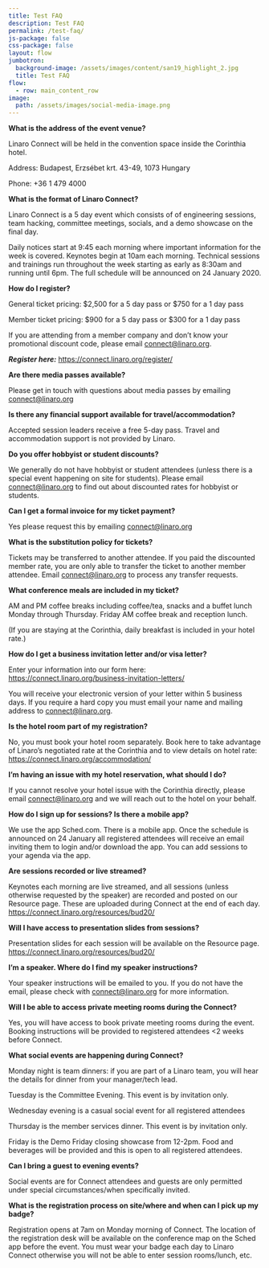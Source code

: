 ```yaml
---
title: Test FAQ
description: Test FAQ
permalink: /test-faq/
js-package: false
css-package: false
layout: flow
jumbotron:
  background-image: /assets/images/content/san19_highlight_2.jpg
  title: Test FAQ
flow:
  - row: main_content_row
image:
  path: /assets/images/social-media-image.png
---
```

**What is the address of the event venue?**

Linaro Connect will be held in the convention space inside the Corinthia hotel. 

Address: Budapest, Erzsébet krt. 43-49, 1073 Hungary

Phone: +36 1 479 4000

**What is the format of Linaro Connect?**

Linaro Connect is a 5 day event which consists of of engineering sessions, team hacking, committee meetings, socials, and a demo showcase on the final day. 

Daily notices start at 9:45 each morning where important information for the week is covered. Keynotes begin at 10am each morning. Technical sessions and trainings run throughout the week starting as early as 8:30am and running until 6pm. The full schedule will be announced on 24 January 2020. 

**How do I register?** 

General ticket pricing: $2,500 for a 5 day pass or $750 for a 1 day pass

Member ticket pricing: $900 for a 5 day pass or $300 for a 1 day pass

If you are attending from a member company and don’t know your promotional discount code, please email connect@linaro.org. 

**_Register here:_** https://connect.linaro.org/register/ 

**Are there media passes available?**

Please get in touch with questions about media passes by emailing connect@linaro.org 

**Is there any financial support available for travel/accommodation?**

Accepted session leaders receive a free 5-day pass. Travel and accommodation support is not provided by Linaro.

**Do you offer hobbyist or student discounts?**

We generally do not have hobbyist or student attendees (unless there is a special event happening on site for students). Please email connect@linaro.org to find out about discounted rates for hobbyist or students.

**Can I get a formal invoice for my ticket payment?**

Yes please request this by emailing connect@linaro.org 

**What is the substitution policy for tickets?**

Tickets may be transferred to another attendee. If you paid the discounted member rate, you are only able to transfer the ticket to another member attendee. Email connect@linaro.org to process any transfer requests. 

**What conference meals are included in my ticket?**

AM and PM coffee breaks including coffee/tea, snacks and a buffet lunch Monday through Thursday. Friday AM coffee break and reception lunch. 

(If you are staying at the Corinthia, daily breakfast is included in your hotel rate.)

**How do I get a business invitation letter and/or visa letter?**

Enter your information into our form here: https://connect.linaro.org/business-invitation-letters/ 

You will receive your electronic version of your letter within 5 business days. If you require a hard copy you must email your name and mailing address to connect@linaro.org. 

**Is the hotel room part of my registration?**

No, you must book your hotel room separately. Book here to take advantage of Linaro’s negotiated rate at the Corinthia and to view details on hotel rate: https://connect.linaro.org/accommodation/ 

**I’m having an issue with my hotel reservation, what should I do?**

If you cannot resolve your hotel issue with the Corinthia directly, please email connect@linaro.org and we will reach out to the hotel on your behalf. 

**How do I sign up for sessions? Is there a mobile app?**

We use the app Sched.com. There is a mobile app. Once the schedule is announced on 24 January all registered attendees will receive an email inviting them to login and/or download the app. You can add sessions to your agenda via the app.

**Are sessions recorded or live streamed?**

Keynotes each morning are live streamed, and all sessions (unless otherwise requested by the speaker) are recorded and posted on our Resource page. These are uploaded during Connect at the end of each day. https://connect.linaro.org/resources/bud20/

**Will I have access to presentation slides from sessions?**

Presentation slides for each session will be available on the Resource page. https://connect.linaro.org/resources/bud20/

**I’m a speaker. Where do I find my speaker instructions?**

Your speaker instructions will be emailed to you. If you do not have the email, please check with connect@linaro.org for more information. 

**Will I be able to access private meeting rooms during the Connect?**

Yes, you will have access to book private meeting rooms during the event. Booking instructions will be provided to registered attendees <2 weeks before Connect. 

**What social events are happening during Connect?**

Monday night is team dinners: if you are part of a Linaro team, you will hear the details for dinner from your manager/tech lead. 

Tuesday is the Committee Evening. This event is by invitation only. 

Wednesday evening is a casual social event for all registered attendees

Thursday is the member services dinner. This event is by invitation only. 

Friday is the Demo Friday closing showcase from 12-2pm. Food and beverages will be provided and this is open to all registered attendees. 

**Can I bring a guest to evening events?**

Social events are for Connect attendees and guests are only permitted under special circumstances/when specifically invited. 

**What is the registration process on site/where and when can I pick up my badge?**

Registration opens at 7am on Monday morning of Connect. The location of the registration desk will be available on the conference map on the Sched app before the event. You must wear your badge each day to Linaro Connect otherwise you will not be able to enter session rooms/lunch, etc.
